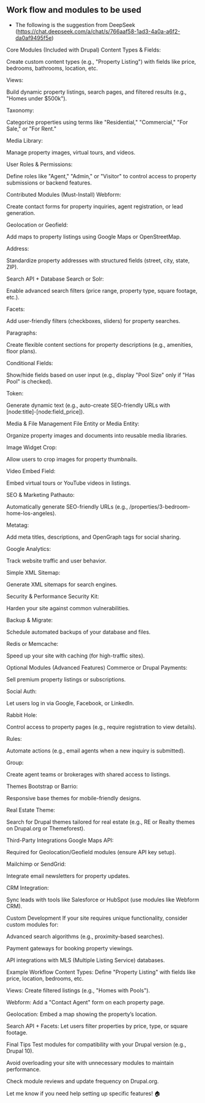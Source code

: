 ## Work flow and modules to be used

- The following is the suggestion from DeepSeek (https://chat.deepseek.com/a/chat/s/766aaf58-1ad3-4a0a-a6f2-da0af9495f5e)



Core Modules (Included with Drupal)
Content Types & Fields:

Create custom content types (e.g., "Property Listing") with fields like price, bedrooms, bathrooms, location, etc.

Views:

Build dynamic property listings, search pages, and filtered results (e.g., "Homes under $500k").

Taxonomy:

Categorize properties using terms like "Residential," "Commercial," "For Sale," or "For Rent."

Media Library:

Manage property images, virtual tours, and videos.

User Roles & Permissions:

Define roles like "Agent," "Admin," or "Visitor" to control access to property submissions or backend features.

Contributed Modules (Must-Install)
Webform:

Create contact forms for property inquiries, agent registration, or lead generation.

Geolocation or Geofield:

Add maps to property listings using Google Maps or OpenStreetMap.

Address:

Standardize property addresses with structured fields (street, city, state, ZIP).

Search API + Database Search or Solr:

Enable advanced search filters (price range, property type, square footage, etc.).

Facets:

Add user-friendly filters (checkboxes, sliders) for property searches.

Paragraphs:

Create flexible content sections for property descriptions (e.g., amenities, floor plans).

Conditional Fields:

Show/hide fields based on user input (e.g., display "Pool Size" only if "Has Pool" is checked).

Token:

Generate dynamic text (e.g., auto-create SEO-friendly URLs with [node:title]-[node:field_price]).

Media & File Management
File Entity or Media Entity:

Organize property images and documents into reusable media libraries.

Image Widget Crop:

Allow users to crop images for property thumbnails.

Video Embed Field:

Embed virtual tours or YouTube videos in listings.

SEO & Marketing
Pathauto:

Automatically generate SEO-friendly URLs (e.g., /properties/3-bedroom-home-los-angeles).

Metatag:

Add meta titles, descriptions, and OpenGraph tags for social sharing.

Google Analytics:

Track website traffic and user behavior.

Simple XML Sitemap:

Generate XML sitemaps for search engines.

Security & Performance
Security Kit:

Harden your site against common vulnerabilities.

Backup & Migrate:

Schedule automated backups of your database and files.

Redis or Memcache:

Speed up your site with caching (for high-traffic sites).

Optional Modules (Advanced Features)
Commerce or Drupal Payments:

Sell premium property listings or subscriptions.

Social Auth:

Let users log in via Google, Facebook, or LinkedIn.

Rabbit Hole:

Control access to property pages (e.g., require registration to view details).

Rules:

Automate actions (e.g., email agents when a new inquiry is submitted).

Group:

Create agent teams or brokerages with shared access to listings.

Themes
Bootstrap or Barrio:

Responsive base themes for mobile-friendly designs.

Real Estate Theme:

Search for Drupal themes tailored for real estate (e.g., RE or Realty themes on Drupal.org or Themeforest).

Third-Party Integrations
Google Maps API:

Required for Geolocation/Geofield modules (ensure API key setup).

Mailchimp or SendGrid:

Integrate email newsletters for property updates.

CRM Integration:

Sync leads with tools like Salesforce or HubSpot (use modules like Webform CRM).

Custom Development
If your site requires unique functionality, consider custom modules for:

Advanced search algorithms (e.g., proximity-based searches).

Payment gateways for booking property viewings.

API integrations with MLS (Multiple Listing Service) databases.

Example Workflow
Content Types: Define "Property Listing" with fields like price, location, bedrooms, etc.

Views: Create filtered listings (e.g., "Homes with Pools").

Webform: Add a "Contact Agent" form on each property page.

Geolocation: Embed a map showing the property’s location.

Search API + Facets: Let users filter properties by price, type, or square footage.

Final Tips
Test modules for compatibility with your Drupal version (e.g., Drupal 10).

Avoid overloading your site with unnecessary modules to maintain performance.

Check module reviews and update frequency on Drupal.org.

Let me know if you need help setting up specific features! 🏠
